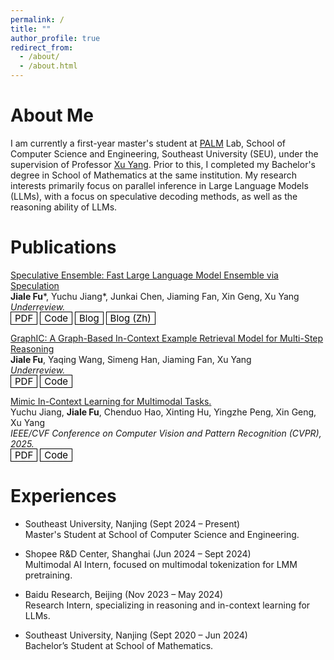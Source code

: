 ```yaml
---
permalink: /
title: ""
author_profile: true
redirect_from: 
  - /about/
  - /about.html
---
```


<style>
  .mybutton {
      color: black;
      font-size: 15px;
      text-decoration: none;
      font-weight: strong;
      border-width: 1px;
      border-color: black;
      border-style: solid;
      padding-right: 6px;
      padding-left: 6px;
      padding-top: 0px;
      padding-bottom: 0px;
  }
  .mybutton:hover {
      color: black;
      font-size: 15px;
      opacity: 0.8;
      text-decoration: none;
      font-weight: strong;
      border-width: 1px;
      border-color: black !important;
      border-style: solid;
      padding-right: 6px;
      padding-left: 6px;
      padding-top: 0px;
      padding-bottom: 0px;
  }
</style>

# About Me
I am currently a first-year master's student at [PALM](https://palm.seu.edu.cn/home.html) Lab, School of Computer Science and Engineering, Southeast University (SEU), under the supervision of Professor [Xu Yang](https://yangxuntu.github.io/). Prior to this, I completed my Bachelor's degree in School of Mathematics at the same institution. My research interests primarily focus on parallel inference in Large Language Models (LLMs), with a focus on speculative decoding methods, as well as the reasoning ability of LLMs.

# Publications
[Speculative Ensemble: Fast Large Language Model Ensemble via Speculation](https://arxiv.org/abs/2502.01662)<br>
**Jiale Fu**\*, Yuchu Jiang\*, Junkai Chen, Jiaming Fan, Xin Geng, Xu Yang<br>
*Underreview.*<br>
<a href="https://arxiv.org/pdf/2502.01662" class="mybutton">PDF</a> <a href="https://github.com/Kamichanw/Speculative-Ensemble/" class="mybutton">Code</a> <a href="https://kamichanw.github.io/publication/2025-02-01-speculative-ensemble" class="mybutton">Blog</a> <a href="https://mp.weixin.qq.com/s/q6PurYDICkzT6lEbd24uGQ" class="mybutton">Blog (Zh)</a> 

[GraphIC: A Graph-Based In-Context Example Retrieval Model for Multi-Step Reasoning](https://arxiv.org/abs/2410.02203)<br>
**Jiale Fu**, Yaqing Wang, Simeng Han, Jiaming Fan, Xu Yang<br>
*Underreview.*<br>
<a href="https://arxiv.org/pdf/2410.02203" class="mybutton">PDF</a> <a href="Coming Soon" class="mybutton">Code</a> 

[Mimic In-Context Learning for Multimodal Tasks.](https://ComingSoon.com)<br>
Yuchu Jiang, **Jiale Fu**, Chenduo Hao, Xinting Hu, Yingzhe Peng, Xin Geng, Xu Yang<br>
*IEEE/CVF Conference on Computer Vision and Pattern Recognition (CVPR), 2025.*<br>
<a href="Coming Soon" class="mybutton">PDF</a> <a href="https://github.com/Kamichanw/MimIC" class="mybutton">Code</a> 

# Experiences
- Southeast University, Nanjing (Sept 2024 – Present)<br>
Master's Student at School of Computer Science and Engineering.

- Shopee R&D Center, Shanghai (Jun 2024 – Sept 2024)<br>
Multimodal AI Intern, focused on multimodal tokenization for LMM pretraining.

- Baidu Research, Beijing (Nov 2023 – May 2024)<br>
Research Intern, specializing in reasoning and in-context learning for LLMs.

- Southeast University, Nanjing (Sept 2020 – Jun 2024)<br>
Bachelor’s Student at School of  Mathematics.